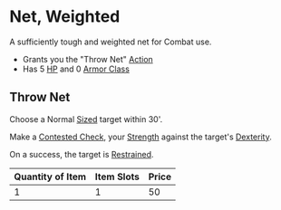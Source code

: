 # Net, Weighted

A sufficiently tough and weighted net for Combat use.

- Grants you the "Throw Net" [Action](../../../../Game%20Procedures/Action.md)
- Has 5 [HP](../../../../Player%20Characters/Derived%20Statistics/Health%20Points.md) and 0 [Armor Class](../../../../Player%20Characters/Derived%20Statistics/Armor%20Class.md)

## Throw Net

Choose a Normal [Sized](../../../../Game%20Procedures/Movement.md#Sizes) target within 30'.

Make a [Contested Check](../../../../Game%20Procedures/Check.md#Contested%20Check), your [Strength](../../../../Player%20Characters/Chosen%20Statistics/Strength.md) against the target's [Dexterity](../../../../Player%20Characters/Chosen%20Statistics/Dexterity.md).

On a success, the target is [Restrained](../../../Conditions/Restrained.md).

| Quantity of Item | Item Slots | Price |
| ---------------- | ---------- | ----- |
| 1                | 1          | 50    |
